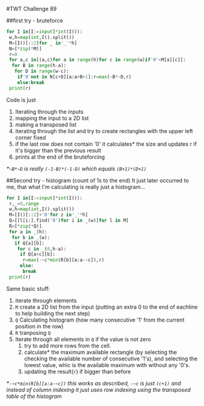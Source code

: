 #TWT Challenge 89

##first try - bruteforce
```py
for I in[I:=input]*int(I()):
 w,h=map(int,I().split())
 M=[I()[::2]for _ in'_'*h]
 N=[*zip(*M)]
 r=0
 for a,c in[(a,c)for a in range(h)for c in range(w)if'0'<M[a][c]]:
  for B in range(h-a):
   for D in range(w-c):
    if'0'not in N[c+D][a:a+B+1]:r=max(~B*~D,r)
    else:break
 print(r)
```
Code is just 
1) Iterating through the inputs
2) mapping the input to a 2D list
3) making a transposed list
4) iterating through the list and try to create rectangles with the upper left corner fixed
5) if the last row does not contain '0' it calculates\* the size and updates r if it's bigger than the previous result
6) prints at the end of the bruteforcing

_*`~B*~D` is really `(-1-B)*(-1-D)` which equals `(B+1)*(D+1)`_

##Second try - histogram (count of 1s to the end)
It just later occurred to me, that what I'm calculating is really just a histogram...
```py
for I in[I:=input]*int(I()):
 r,_=0,range
 w,h=map(int,I().split())
 M=[I()[::2]+'0'for z in'_'*h]
 Q=[[l[i:].find('0')for i in _(w)]for l in M]
 R=[*zip(*Q)]
 for a in _(h):
  for b in _(w):
   if Q[a][b]:
    for c in _(0,h-a):
     if Q[a+c][b]:
      r=max(-~c*min(R[b][a:a-~c]),r)
     else:
      break
 print(r)
```
Same basic stuff:
1) iterate through elements
2) `M` create a 2D list from the input (putting an extra 0 to the end of eachline to help building the next step)
3) `Q` Calculating histogram (how many consecutive '1' from the current position in the row)
4) `R` tranposing `Q`
5) Iterate through all elements in `Q` if the value is not zero
   1) try to add more rows from the cell.
   2) calculate\* the maximum available rectangle (by selecting the checking the available number of consecutive '1's), and selecting the lowest value, whic is the available maximum with without any '0's.
   3) updating the result(`r`) if bigger than before

_*`-~c*min(R[b][a:a-~c])` this works as described, `-~c` is just `(c+1)` and instead of column indexing it just uses row indexing using the transposed table of the histogram_